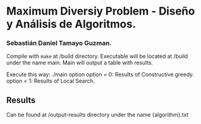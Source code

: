 # Maximum Diversiy Problem - Diseño y Análisis de Algoritmos.
### Sebastián Daniel Tamayo Guzman.

Compile with ```make``` at /build directory.
Executable will be located at /build under the name main.
Main will output a table with results.

Execute this way: ./main option
option = 0: Results of Constructive greedy.
option = 1: Results of Local Search.

## Results
Can be found at /output-results directory under the name {algorithm}.txt
